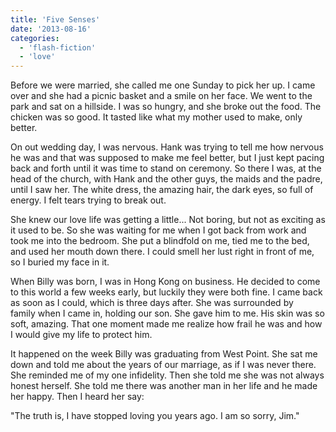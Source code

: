 ```yaml
---
title: 'Five Senses'
date: '2013-08-16'
categories:
  - 'flash-fiction'
  - 'love'
---
```


Before we were married, she called me one Sunday to pick her up. I came over and
she had a picnic basket and a smile on her face. We went to the park and sat on
a hillside. I was so hungry, and she broke out the food. The chicken was so
good. It tasted like what my mother used to make, only better.

<!-- truncate -->


On out wedding day, I was nervous. Hank was trying to tell me how nervous he was
and that was supposed to make me feel better, but I just kept pacing back and
forth until it was time to stand on ceremony. So there I was, at the head of the
church, with Hank and the other guys, the maids and the padre, until I saw her.
The white dress, the amazing hair, the dark eyes, so full of energy. I felt
tears trying to break out.

She knew our love life was getting a little... Not boring, but not as exciting
as it used to be. So she was waiting for me when I got back from work and took
me into the bedroom. She put a blindfold on me, tied me to the bed, and used her
mouth down there. I could smell her lust right in front of me, so I buried my
face in it.

When Billy was born, I was in Hong Kong on business. He decided to come to this
world a few weeks early, but luckily they were both fine. I came back as soon as
I could, which is three days after. She was surrounded by family when I came in,
holding our son. She gave him to me. His skin was so soft, amazing. That one
moment made me realize how frail he was and how I would give my life to protect
him.

It happened on the week Billy was graduating from West Point. She sat me down
and told me about the years of our marriage, as if I was never there. She
reminded me of my one infidelity. Then she told me she was not always honest
herself. She told me there was another man in her life and he made her happy.
Then I heard her say:

"The truth is, I have stopped loving you years ago. I am so sorry, Jim."
